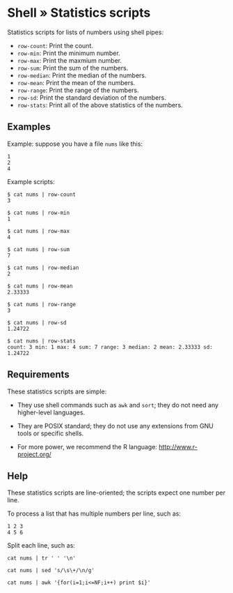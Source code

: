 # Shell » Statistics scripts

Statistics scripts for lists of numbers using shell pipes:

  * `row-count`: Print the count.
  * `row-min`: Print the minimum number.
  * `row-max`: Print the maxmium number.
  * `row-sum`: Print the sum of the numbers.
  * `row-median`: Print the median of the numbers.
  * `row-mean`: Print the mean of the numbers.
  * `row-range`: Print the range of the numbers.
  * `row-sd`: Print the standard deviation of the numbers.
  * `row-stats`: Print all of the above statistics of the numbers.


## Examples

Example: suppose you have a file `nums` like this:

    1
    2
    4

Example scripts:

    $ cat nums | row-count
    3

    $ cat nums | row-min
    1

    $ cat nums | row-max
    4

    $ cat nums | row-sum
    7

    $ cat nums | row-median
    2

    $ cat nums | row-mean
    2.33333

    $ cat nums | row-range
    3

    $ cat nums | row-sd
    1.24722

    $ cat nums | row-stats
    count: 3 min: 1 max: 4 sum: 7 range: 3 median: 2 mean: 2.33333 sd: 1.24722


## Requirements

These statistics scripts are simple:

  * They use shell commands such as `awk` and `sort`; they do not need any higher-level languages.

  * They are POSIX standard; they do not use any extensions from GNU tools or specific shells.

  * For more power, we recommend the R language: http://www.r-project.org/


## Help

These statistics scripts are line-oriented; the scripts expect one number per line.

To process a list that has multiple numbers per line, such as:

    1 2 3
    4 5 6

Split each line, such as:

    cat nums | tr ' ' '\n'

    cat nums | sed 's/\s\+/\n/g'

    cat nums | awk '{for(i=1;i<=NF;i++) print $i}'

